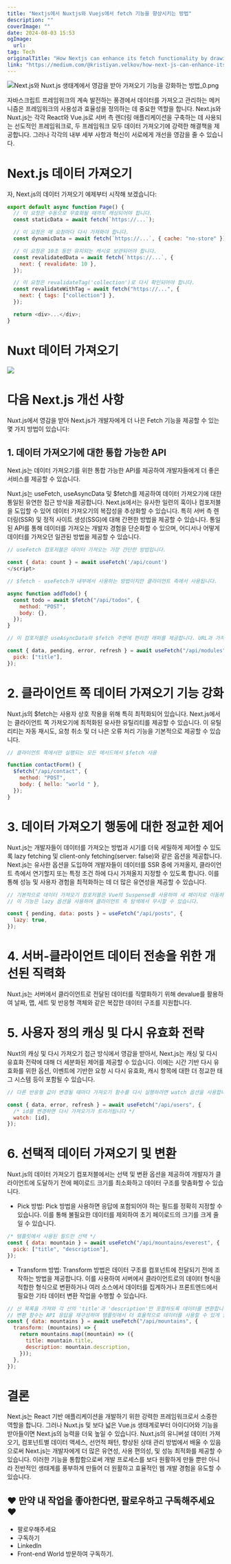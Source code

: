 ```yaml
---
title: "Nextjs에서 Nuxtjs와 Vuejs에서 fetch 기능을 향상시키는 방법"
description: ""
coverImage: ""
date: 2024-08-03 15:53
ogImage: 
  url: 
tag: Tech
originalTitle: "How Nextjs can enhance its fetch functionality by drawing inspiration from Nuxtjs and Vuejs ecosystem "
link: "https://medium.com/@kristiyan.velkov/how-next-js-can-enhance-its-fetch-functionality-by-drawing-inspiration-from-nuxt-js-37534a09cce4"
---
```




![Next.js와 Nuxt.js 생태계에서 영감을 받아 가져오기 기능을 강화하는 방법_0.png](/assets/img/HowNextjscanenhanceitsfetchfunctionalitybydrawinginspirationfromNuxtjsandVuejsecosystem_0.png)

자바스크립트 프레임워크의 계속 발전하는 풍경에서 데이터를 가져오고 관리하는 메커니즘은 프레임워크의 사용성과 효율성을 정의하는 데 중요한 역할을 합니다. Next.js와 Nuxt.js는 각각 React와 Vue.js로 서버 측 렌더링 애플리케이션을 구축하는 데 사용되는 선도적인 프레임워크로, 두 프레임워크 모두 데이터 가져오기에 강력한 해결책을 제공합니다. 그러나 각각의 내부 세부 사항과 혁신이 서로에게 개선을 영감을 줄 수 있습니다.

# Next.js 데이터 가져오기

자, Next.js의 데이터 가져오기 예제부터 시작해 보겠습니다:

<div class="content-ad"></div>

```js
export default async function Page() {
  // 이 요청은 수동으로 무효화될 때까지 캐싱되어야 합니다.
  const staticData = await fetch(`https://...`);

  // 이 요청은 매 요청마다 다시 가져와야 합니다.
  const dynamicData = await fetch(`https://...`, { cache: "no-store" });

  // 이 요청은 10초 동안 유지되는 캐시로 보관되어야 합니다.
  const revalidatedData = await fetch(`https://...`, {
    next: { revalidate: 10 },
  });

  // 이 요청은 revalidateTag('collection')로 다시 확인되어야 합니다.
  const revalidateWithTag = await fetch("https://...", {
    next: { tags: ["collection"] },
  });

  return <div>...</div>;
}
```

# Nuxt 데이터 가져오기

<img src="/assets/img/HowNextjscanenhanceitsfetchfunctionalitybydrawinginspirationfromNuxtjsandVuejsecosystem_2.png" />


<div class="content-ad"></div>

# 다음 Next.js 개선 사항

Nuxt.js에서 영감을 받아 Next.js가 개발자에게 더 나은 Fetch 기능을 제공할 수 있는 몇 가지 방법이 있습니다:

## 1. 데이터 가져오기에 대한 통합 가능한 API

Next.js는 데이터 가져오기를 위한 통합 가능한 API를 제공하여 개발자들에게 더 좋은 서비스를 제공할 수 있습니다.

<div class="content-ad"></div>

Nuxt.js는 useFetch, useAsyncData 및 $fetch를 제공하여 데이터 가져오기에 대한 통일된 유연한 접근 방식을 제공합니다. Next.js에서는 유사한 일련의 훅이나 컴포저블을 도입할 수 있어 데이터 가져오기의 복잡성을 추상화할 수 있습니다. 특히 서버 측 렌더링(SSR) 및 정적 사이트 생성(SSG)에 대해 간편한 방법을 제공할 수 있습니다. 통일된 API를 통해 데이터를 가져오는 개발자 경험을 단순화할 수 있으며, 어디서나 어떻게 데이터를 가져오던 일관된 방법을 제공할 수 있습니다.

```js
// useFetch 컴포저블은 데이터 가져오는 가장 간단한 방법입니다.

const { data: count } = await useFetch('/api/count')
</script>
```

```js
// $fetch - useFetch가 내부에서 사용하는 방법이지만 클라이언트 측에서 사용됩니다.

async function addTodo() {
  const todo = await $fetch("/api/todos", {
    method: "POST",
    body: {},
  });
}
```

```js
// 이 컴포저블은 useAsyncData와 $fetch 주변에 편리한 래퍼를 제공합니다. URL과 가져오기 옵션을 기반으로 키를 자동으로 생성하고, 서버 라우트 기반의 요청 URL에 대한 유형 힌트를 제공하며, API 응답 유형을 추론합니다.

const { data, pending, error, refresh } = await useFetch("/api/modules", {
  pick: ["title"],
});
```

<div class="content-ad"></div>

# 2. 클라이언트 쪽 데이터 가져오기 기능 강화

Nuxt.js의 $fetch는 사용자 상호 작용을 위해 특히 최적화되어 있습니다. Next.js에서는 클라이언트 쪽 가져오기에 최적화된 유사한 유틸리티를 제공할 수 있습니다. 이 유틸리티는 자동 재시도, 요청 취소 및 더 나은 오류 처리 기능을 기본적으로 제공할 수 있습니다.

```js
// 클라이언트 쪽에서만 실행되는 모든 메서드에서 $fetch 사용

function contactForm() {
  $fetch("/api/contact", {
    method: "POST",
    body: { hello: "world " },
  });
}
```

# 3. 데이터 가져오기 행동에 대한 정교한 제어

<div class="content-ad"></div>

Nuxt.js는 개발자들이 데이터를 가져오는 방법과 시기를 더욱 세밀하게 제어할 수 있도록 lazy fetching 및 client-only fetching(server: false)와 같은 옵션을 제공합니다. Next.js는 유사한 옵션을 도입하여 개발자들이 데이터를 SSR 중에 가져올지, 클라이언트 측에서 연기할지 또는 특정 조건 하에 다시 가져올지 지정할 수 있도록 합니다. 이를 통해 성능 및 사용자 경험을 최적화하는 데 더 많은 유연성을 제공할 수 있습니다.

```js
// 기본적으로 데이터 가져오기 컴포저블은 Vue의 Suspense를 사용하여 새 페이지로 이동하기 전에 비동기 함수의 해결을 기다립니다.
// 이 기능은 lazy 옵션을 사용하여 클라이언트 측 탐색에서 무시할 수 있습니다.

const { pending, data: posts } = useFetch("/api/posts", {
  lazy: true,
});
```

# 4. 서버-클라이언트 데이터 전송을 위한 개선된 직력화

Nuxt.js는 서버에서 클라이언트로 전달된 데이터를 직렬화하기 위해 devalue를 활용하여 날짜, 맵, 세트 및 반응형 객체와 같은 복잡한 데이터 구조를 지원합니다.

<div class="content-ad"></div>

# 5. 사용자 정의 캐싱 및 다시 유효화 전략

Nuxt의 캐싱 및 다시 가져오기 접근 방식에서 영감을 받아서, Next.js는 캐싱 및 다시 유효화 전략에 대해 더 세분화된 제어를 제공할 수 있습니다. 이에는 시간 기반 다시 유효화를 위한 옵션, 이벤트에 기반한 요청 시 다시 유효화, 캐시 항목에 대한 더 정교한 태그 시스템 등이 포함될 수 있습니다.

```js
// 다른 반응형 값이 변경될 때마다 가져오기 함수를 다시 실행하려면 watch 옵션을 사용합니다.

const { data, error, refresh } = await useFetch("/api/users", {
  /* id를 변경하면 다시 가져오기가 트리거됩니다 */
  watch: [id],
});
```

# 6. 선택적 데이터 가져오기 및 변환

<div class="content-ad"></div>

Nuxt.js의 데이터 가져오기 컴포저블에서는 선택 및 변환 옵션을 제공하여 개발자가 클라이언트에 도달하기 전에 페이로드 크기를 최소화하고 데이터 구조를 맞춤화할 수 있습니다.

- Pick 방법: Pick 방법을 사용하면 응답에 포함되어야 하는 필드를 정확히 지정할 수 있습니다. 이를 통해 불필요한 데이터를 제외하여 초기 페이로드의 크기를 크게 줄일 수 있습니다.

```js
/* 템플릿에서 사용된 필드만 선택 */
const { data: mountain } = await useFetch("/api/mountains/everest", {
  pick: ["title", "description"],
});
```

- Transform 방법: Transform 방법은 데이터 구조를 컴포넌트에 전달되기 전에 조작하는 방법을 제공합니다. 이를 사용하여 서버에서 클라이언트로의 데이터 형식을 적합한 형식으로 변환하거나 여러 소스에서 데이터를 집계하거나 프론트엔드에서 필요한 기타 데이터 변환 작업을 수행할 수 있습니다.

<div class="content-ad"></div>

```js
// 산 목록을 가져와 각 산의 'title'과 'description'만 포함하도록 데이터를 변환합니다.
// 변환 함수는 API 응답을 재구성하여 템플릿에서 더 효율적으로 데이터를 사용할 수 있게 합니다.
const { data: mountains } = await useFetch("/api/mountains", {
  transform: (mountains) => {
    return mountains.map((mountain) => ({
      title: mountain.title,
      description: mountain.description,
    }));
  },
});
```

# 결론

Next.js는 React 기반 애플리케이션을 개발하기 위한 강력한 프레임워크로서 소중한 역할을 합니다. 그러나 Nuxt.js 및 보다 넓은 Vue.js 생태계로부터 아이디어와 기능을 받아들이면 Next.js의 능력을 더욱 높일 수 있습니다. Nuxt.js의 유니버설 데이터 가져오기, 컴포넌트별 데이터 액세스, 선언적 패턴, 향상된 상태 관리 방법에서 배울 수 있음으로써 Next.js는 개발자에게 더 많은 유연성, 사용 편의성, 및 성능 최적화를 제공할 수 있습니다. 이러한 기능을 통합함으로써 개발 프로세스를 보다 원활하게 만들 뿐만 아니라 전반적인 생태계를 풍부하게 만들어 더 원활하고 효율적인 웹 개발 경험을 유도할 수 있습니다.

## ❤️ 만약 내 작업을 좋아한다면, 팔로우하고 구독해주세요 ❤️

<div class="content-ad"></div>

- 팔로우해주세요
- 구독하기
- LinkedIn
- Front-end World 방문하여 구독하기.
